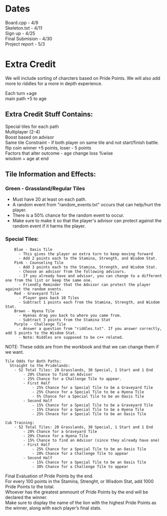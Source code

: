 # Dates
Board.cpp - 4/9\
Skeleton.txt - 4/11\
Sign up - 4/25\
Final Submision - 4/30\
Project report - 5/3

# Extra Credit
We will include sorting of charcters based on Pride Points. We will also add more to riddles for a more in depth experience. 

Each turn +age\
main path +5 to age

## Extra Credit Stuff Contains:
Special tiles for each path\
Multiplayer (2-4)\
Boost based on advisor\
Same tile Constraint - if both player on same tile and not start/finish battle. flip coin winner +5 points, loser - 5 points\
Factors that alter outcome - age change loss %wise\
  wisdom + age at end


## Tile Information and Effects:
### Green - Grassland/Regular Tiles
  - Must have 20 at least on each path.
  - A random event from "random_events.txt" occurs that can help/hurt the player. 
  - There is a 50% chance for the random event to occur.
  - Make sure to make it so that the player's advisor can protect against the random event if it harms the player.
### Special Tiles:
        Blue - Oasis Tile
          - This gives the player an extra turn to keep moving forward
          - Add 2 points each to the Stamina, Strength, and Wisdom Stat.
        Pink - Counseling Tile
          - Add 3 points each to the Stamina, Strength, and Wisdom Stat.
          - Choose an advisor from the following advisors.
          - If you already have and advisor, you can change to a different one from the list or keep the same one.
          - Friendly Reminder that the Advisor can protect the player against the random events.
        Red - Graveyard Tile
          - Player goes back 10 Tiles
          - Subtract 1 points each from the Stamina, Strength, and Wisdom Stat.
        Brown - Hyena Tile
          - Hyenas drag you back to where you came from.
          - Subtract 3 points from the Stamina Stat
        Purple - Challenge Tile
          - Answer a question from "riddles.txt". If you answer correctly, add 5 points to the Wisdom Stat.
          - Note: Riddles are supposed to be c++ related.


NOTE: These odds are from the workbook and that we can change them if we want.
```
Tile Odds for Both Paths:
  Straight to the Pridelands:
    - 52 Total Tiles: 20 Grasslands, 30 Special, 1 Start and 1 End
        - 20% Chance to find an Advisor
        - 25% Chance for a Challenge Tile to appear.
        - First Half
            - 25% Chance for a Special Tile to be a Graveyard Tile
            - 25% Chance for a Special Tile to be a Hyena Tile
            - 5% Chance for a Special Tile to be an Oasis Tile
        - Second Half
            - 15% Chance for a Special Tile to be a Graveyard Tile
            - 15% Chance for a Special Tile to be a Hyena Tile
            - 25% Chnace for a Special Tile to be an Oasis Tile

Cub Training:
    - 52 Total Tiles: 20 Grasslands, 30 Special, 1 Start and 1 End
        - 20% Chance for a Graveyard Tile
        - 20% Chance for a Hyena Tile
        - 15% Chance to find an Advisor (since they already have one)
        - First Half
            - 25% Chance for a Special Tile to be an Oasis Tile
            - 20% Chance for a Challenge Tile to appear
        - Second Half
            - 15% Chance for a Special Tile to be an Oasis Tile
            - 30% Chance for a Challenge Tile to appear
```

Final Evaluation of Pride Points by the end.  
For every 100 points in the Stamina, Strenght, or Wisdom Stat, add 1000 Pride Points to the total.  
Whoever has the greatest ammount of Pride Points by the end will be declared the winner.   
Make sure to display the name of the lion with the highest Pride Points as the winner, along with each player’s final stats.  
